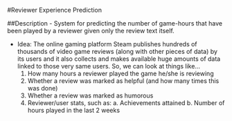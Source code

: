 #Reviewer Experience Prediction

##Description
    - System for predicting the number of game-hours that have been played by a reviewer given only the review text itself.

- Idea: The online gaming platform Steam publishes hundreds of thousands of video game reviews (along with other pieces of data) by its users and it also collects and makes available huge amounts of data linked to those very same users. So, we can look at things like...
    1. How many hours a reviewer played the game he/she is reviewing
    2. Whether a review was marked as helpful (and how many times this was done)
    3. Whether a review was marked as humorous
    4. Reviewer/user stats, such as:
        a. Achievements attained
        b. Number of hours played in the last 2 weeks